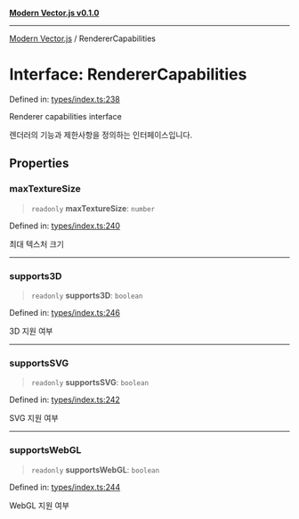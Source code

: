 [**Modern Vector.js v0.1.0**](../README.md)

***

[Modern Vector.js](../README.md) / RendererCapabilities

# Interface: RendererCapabilities

Defined in: [types/index.ts:238](https://github.com/miridih-jwpark02/modern-vector.js/blob/58855110338ab7f20b2d2c6d39daa31fbf837bc1/src/core/types/index.ts#L238)

Renderer capabilities interface

렌더러의 기능과 제한사항을 정의하는 인터페이스입니다.

## Properties

### maxTextureSize

> `readonly` **maxTextureSize**: `number`

Defined in: [types/index.ts:240](https://github.com/miridih-jwpark02/modern-vector.js/blob/58855110338ab7f20b2d2c6d39daa31fbf837bc1/src/core/types/index.ts#L240)

최대 텍스처 크기

***

### supports3D

> `readonly` **supports3D**: `boolean`

Defined in: [types/index.ts:246](https://github.com/miridih-jwpark02/modern-vector.js/blob/58855110338ab7f20b2d2c6d39daa31fbf837bc1/src/core/types/index.ts#L246)

3D 지원 여부

***

### supportsSVG

> `readonly` **supportsSVG**: `boolean`

Defined in: [types/index.ts:242](https://github.com/miridih-jwpark02/modern-vector.js/blob/58855110338ab7f20b2d2c6d39daa31fbf837bc1/src/core/types/index.ts#L242)

SVG 지원 여부

***

### supportsWebGL

> `readonly` **supportsWebGL**: `boolean`

Defined in: [types/index.ts:244](https://github.com/miridih-jwpark02/modern-vector.js/blob/58855110338ab7f20b2d2c6d39daa31fbf837bc1/src/core/types/index.ts#L244)

WebGL 지원 여부
